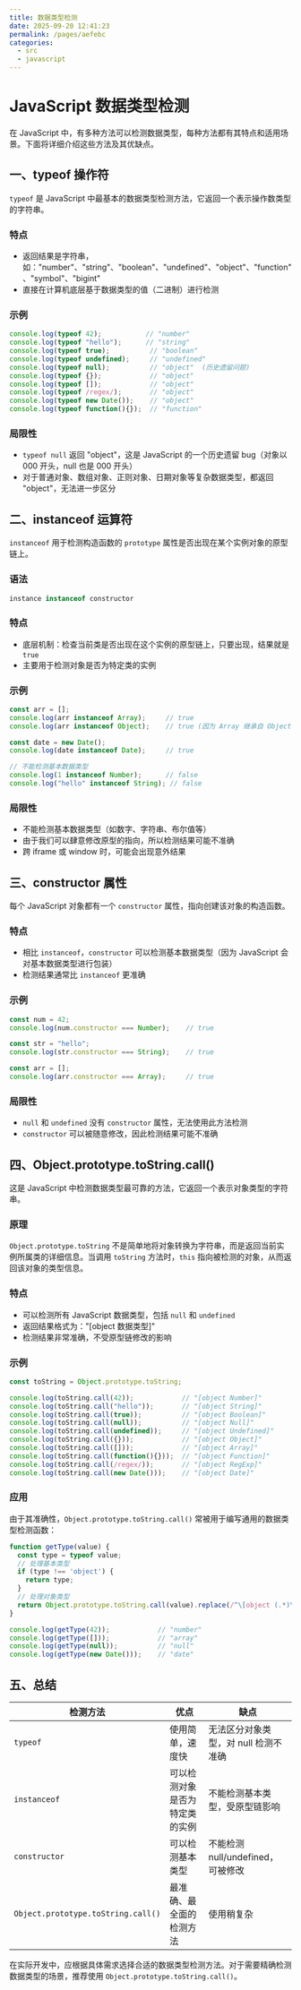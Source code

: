 ```yaml
---
title: 数据类型检测
date: 2025-09-20 12:41:23
permalink: /pages/aefebc
categories:
  - src
  - javascript
---
```

# JavaScript 数据类型检测

在 JavaScript 中，有多种方法可以检测数据类型，每种方法都有其特点和适用场景。下面将详细介绍这些方法及其优缺点。

## 一、typeof 操作符

`typeof` 是 JavaScript 中最基本的数据类型检测方法，它返回一个表示操作数类型的字符串。

### 特点
- 返回结果是字符串，如："number"、"string"、"boolean"、"undefined"、"object"、"function"、"symbol"、"bigint"
- 直接在计算机底层基于数据类型的值（二进制）进行检测

### 示例
```javascript
console.log(typeof 42);           // "number"
console.log(typeof "hello");      // "string"
console.log(typeof true);          // "boolean"
console.log(typeof undefined);     // "undefined"
console.log(typeof null);          // "object"  (历史遗留问题)
console.log(typeof {});            // "object"
console.log(typeof []);            // "object"
console.log(typeof /regex/);       // "object"
console.log(typeof new Date());    // "object"
console.log(typeof function(){});  // "function"
```
### 局限性
- `typeof null` 返回 "object"，这是 JavaScript 的一个历史遗留 bug（对象以 000 开头，null 也是 000 开头）
- 对于普通对象、数组对象、正则对象、日期对象等复杂数据类型，都返回 "object"，无法进一步区分

## 二、instanceof 运算符

`instanceof` 用于检测构造函数的 `prototype` 属性是否出现在某个实例对象的原型链上。

### 语法
```javascript
instance instanceof constructor
```
### 特点
- 底层机制：检查当前类是否出现在这个实例的原型链上，只要出现，结果就是 `true`
- 主要用于检测对象是否为特定类的实例

### 示例
```javascript
const arr = [];
console.log(arr instanceof Array);     // true
console.log(arr instanceof Object);    // true (因为 Array 继承自 Object)

const date = new Date();
console.log(date instanceof Date);     // true

// 不能检测基本数据类型
console.log(1 instanceof Number);      // false
console.log("hello" instanceof String); // false
```
### 局限性
- 不能检测基本数据类型（如数字、字符串、布尔值等）
- 由于我们可以肆意修改原型的指向，所以检测结果可能不准确
- 跨 iframe 或 window 时，可能会出现意外结果

## 三、constructor 属性

每个 JavaScript 对象都有一个 `constructor` 属性，指向创建该对象的构造函数。

### 特点
- 相比 `instanceof`，`constructor` 可以检测基本数据类型（因为 JavaScript 会对基本数据类型进行包装）
- 检测结果通常比 `instanceof` 更准确

### 示例
```javascript
const num = 42;
console.log(num.constructor === Number);    // true

const str = "hello";
console.log(str.constructor === String);    // true

const arr = [];
console.log(arr.constructor === Array);     // true
```
### 局限性
- `null` 和 `undefined` 没有 `constructor` 属性，无法使用此方法检测
- `constructor` 可以被随意修改，因此检测结果可能不准确

## 四、Object.prototype.toString.call()

这是 JavaScript 中检测数据类型最可靠的方法，它返回一个表示对象类型的字符串。

### 原理
`Object.prototype.toString` 不是简单地将对象转换为字符串，而是返回当前实例所属类的详细信息。当调用 `toString` 方法时，`this` 指向被检测的对象，从而返回该对象的类型信息。

### 特点
- 可以检测所有 JavaScript 数据类型，包括 `null` 和 `undefined`
- 返回结果格式为："[object 数据类型]"
- 检测结果非常准确，不受原型链修改的影响

### 示例
```javascript
const toString = Object.prototype.toString;

console.log(toString.call(42));            // "[object Number]"
console.log(toString.call("hello"));       // "[object String]"
console.log(toString.call(true));          // "[object Boolean]"
console.log(toString.call(null));          // "[object Null]"
console.log(toString.call(undefined));     // "[object Undefined]"
console.log(toString.call({}));            // "[object Object]"
console.log(toString.call([]));            // "[object Array]"
console.log(toString.call(function(){}));  // "[object Function]"
console.log(toString.call(/regex/));       // "[object RegExp]"
console.log(toString.call(new Date()));    // "[object Date]"
```
### 应用
由于其准确性，`Object.prototype.toString.call()` 常被用于编写通用的数据类型检测函数：

```javascript
function getType(value) {
  const type = typeof value;
  // 处理基本类型
  if (type !== 'object') {
    return type;
  }
  // 处理对象类型
  return Object.prototype.toString.call(value).replace(/^\[object (.*)\]$/, '$1').toLowerCase();
}

console.log(getType(42));            // "number"
console.log(getType([]));            // "array"
console.log(getType(null));          // "null"
console.log(getType(new Date()));    // "date"
```
## 五、总结

| 检测方法 | 优点 | 缺点 |
|---------|------|------|
| `typeof` | 使用简单，速度快 | 无法区分对象类型，对 null 检测不准确 |
| `instanceof` | 可以检测对象是否为特定类的实例 | 不能检测基本类型，受原型链影响 |
| `constructor` | 可以检测基本类型 | 不能检测 null/undefined，可被修改 |
| `Object.prototype.toString.call()` | 最准确、最全面的检测方法 | 使用稍复杂 |

在实际开发中，应根据具体需求选择合适的数据类型检测方法。对于需要精确检测数据类型的场景，推荐使用 `Object.prototype.toString.call()`。
